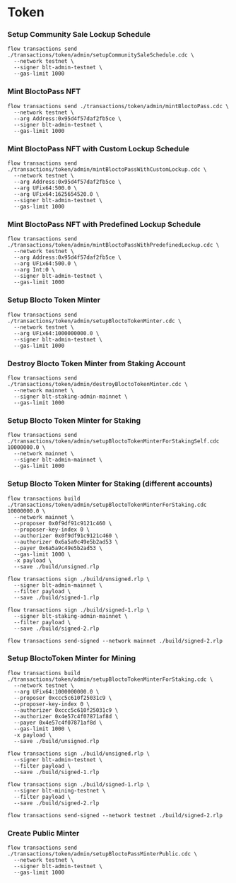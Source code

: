 # Token
### Setup Community Sale Lockup Schedule
```
flow transactions send ./transactions/token/admin/setupCommunitySaleSchedule.cdc \
  --network testnet \
  --signer blt-admin-testnet \
  --gas-limit 1000
```

### Mint BloctoPass NFT
```
flow transactions send ./transactions/token/admin/mintBloctoPass.cdc \
  --network testnet \
  --arg Address:0x95d4f57daf2fb5ce \
  --signer blt-admin-testnet \
  --gas-limit 1000
```

### Mint BloctoPass NFT with Custom Lockup Schedule
```
flow transactions send ./transactions/token/admin/mintBloctoPassWithCustomLockup.cdc \
  --network testnet \
  --arg Address:0x95d4f57daf2fb5ce \
  --arg UFix64:500.0 \
  --arg UFix64:1625654520.0 \
  --signer blt-admin-testnet \
  --gas-limit 1000
```

### Mint BloctoPass NFT with Predefined Lockup Schedule
```
flow transactions send ./transactions/token/admin/mintBloctoPassWithPredefinedLockup.cdc \
  --network testnet \
  --arg Address:0x95d4f57daf2fb5ce \
  --arg UFix64:500.0 \
  --arg Int:0 \
  --signer blt-admin-testnet \
  --gas-limit 1000
```

### Setup Blocto Token Minter
```
flow transactions send ./transactions/token/admin/setupBloctoTokenMinter.cdc \
  --network testnet \
  --arg UFix64:1000000000.0 \
  --signer blt-admin-testnet \
  --gas-limit 1000
```

### Destroy Blocto Token Minter from Staking Account
```
flow transactions send ./transactions/token/admin/destroyBloctoTokenMinter.cdc \
  --network mainnet \
  --signer blt-staking-admin-mainnet \
  --gas-limit 1000
```

### Setup Blocto Token Minter for Staking
```
flow transactions send ./transactions/token/admin/setupBloctoTokenMinterForStakingSelf.cdc 10000000.0 \
  --network mainnet \
  --signer blt-admin-mainnet \
  --gas-limit 1000
```

### Setup Blocto Token Minter for Staking (different accounts)
```
flow transactions build ./transactions/token/admin/setupBloctoTokenMinterForStaking.cdc 10000000.0 \
  --network mainnet \
  --proposer 0x0f9df91c9121c460 \
  --proposer-key-index 0 \
  --authorizer 0x0f9df91c9121c460 \
  --authorizer 0x6a5a9c49e5b2ad53 \
  --payer 0x6a5a9c49e5b2ad53 \
  --gas-limit 1000 \
  -x payload \
  --save ./build/unsigned.rlp

flow transactions sign ./build/unsigned.rlp \
  --signer blt-admin-mainnet \
  --filter payload \
  --save ./build/signed-1.rlp

flow transactions sign ./build/signed-1.rlp \
  --signer blt-staking-admin-mainnet \
  --filter payload \
  --save ./build/signed-2.rlp

flow transactions send-signed --network mainnet ./build/signed-2.rlp
```

### Setup BloctoToken Minter for Mining
```
flow transactions build ./transactions/token/admin/setupBloctoTokenMinterForStaking.cdc \
  --network testnet \
  --arg UFix64:1000000000.0 \
  --proposer 0xccc5c610f25031c9 \
  --proposer-key-index 0 \
  --authorizer 0xccc5c610f25031c9 \
  --authorizer 0x4e57c4f07871af8d \
  --payer 0x4e57c4f07871af8d \
  --gas-limit 1000 \
  -x payload \
  --save ./build/unsigned.rlp

flow transactions sign ./build/unsigned.rlp \
  --signer blt-admin-testnet \
  --filter payload \
  --save ./build/signed-1.rlp

flow transactions sign ./build/signed-1.rlp \
  --signer blt-mining-testnet \
  --filter payload \
  --save ./build/signed-2.rlp

flow transactions send-signed --network testnet ./build/signed-2.rlp
```

### Create Public Minter
```
flow transactions send ./transactions/token/admin/setupBloctoPassMinterPublic.cdc \
  --network testnet \
  --signer blt-admin-testnet \
  --gas-limit 1000
```
